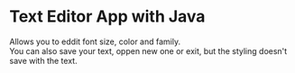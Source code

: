 # Text Editor App with Java

Allows you to eddit font size, color and family. <br />
You can also save your text, oppen new one or exit, but the styling doesn't save with the text.
